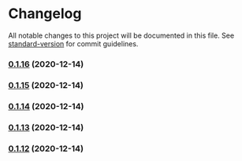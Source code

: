 # Changelog

All notable changes to this project will be documented in this file. See [standard-version](https://github.com/conventional-changelog/standard-version) for commit guidelines.

### [0.1.16](https://github.com/caijunliang031/my-lerna-repo/compare/v0.1.15...v0.1.16) (2020-12-14)

### [0.1.15](https://github.com/caijunliang031/my-lerna-repo/compare/v0.1.14...v0.1.15) (2020-12-14)

### [0.1.14](https://github.com/caijunliang031/my-lerna-repo/compare/v0.1.13...v0.1.14) (2020-12-14)

### [0.1.13](https://github.com/caijunliang031/my-lerna-repo/compare/v0.1.12...v0.1.13) (2020-12-14)

### [0.1.12](https://github.com/caijunliang031/my-lerna-repo/compare/v0.1.11...v0.1.12) (2020-12-14)
